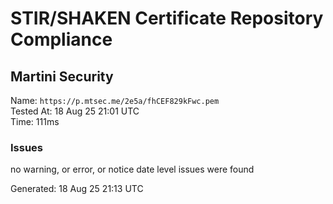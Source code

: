# STIR/SHAKEN Certificate Repository Compliance

## Martini Security

Name: `https://p.mtsec.me/2e5a/fhCEF829kFwc.pem`\
Tested At: 18 Aug 25 21:01 UTC\
Time: 111ms

### Issues

no warning, or error, or notice date level issues were found

Generated: 18 Aug 25 21:13 UTC